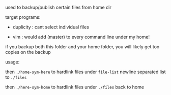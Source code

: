 used to backup/publish certain files from home dir

target programs:

- duplicity : cant select individual files

- vim : would add (master) to every command line under my home!

if you backup both this folder and your home folder,
you will likely get too copies on the backup

usage:

then ``./home-sym-here`` to hardlink files under ``file-list`` newline separated list to ``./files``

then ``./here-sym-home`` to hardlink files under ``./files`` back to home
